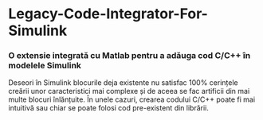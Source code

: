 # Legacy-Code-Integrator-For-Simulink
### O extensie integrată cu Matlab pentru a adăuga cod C/C++ în modelele Simulink

Deseori în Simulink blocurile deja existente nu satisfac 100% cerințele creării unor caracteristici mai complexe și de aceea se fac artificii din mai multe blocuri înlănțuite. În unele cazuri, crearea codului C/C++ poate fi mai intuitivă sau chiar se poate folosi cod pre-existent din librării.
